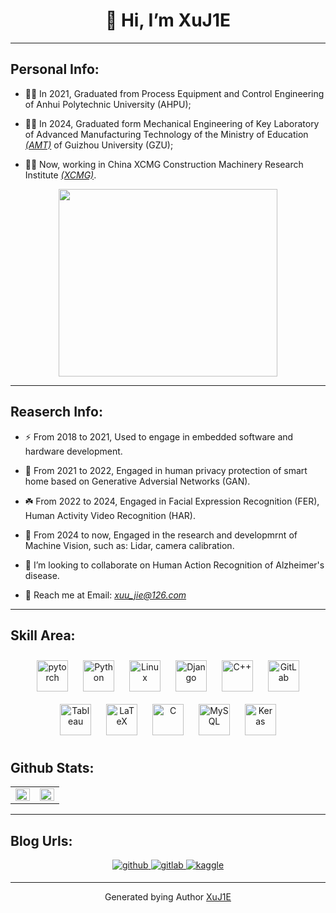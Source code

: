 # <div align="center">👋 Hi, I’m **XuJ1E**  </div>
---

## Personal Info:
- 👨‍💻 In 2021, Graduated from Process Equipment and Control Engineering of Anhui Polytechnic University (AHPU);

- 👨‍💻 In 2024, Graduated form Mechanical Engineering of Key Laboratory of Advanced Manufacturing Technology of the Ministry of Education [*(AMT)*](http://amt.gzu.edu.cn/) of Guizhou University (GZU);

- 💪🏼 Now, working in China XCMG Construction Machinery Research Institute [*(XCMG)*](https://xcmg.com).

<div align='center'>
<img src="https://media.giphy.com/media/j2NDJZct5aXPzQItQ9/giphy.gif" align="center" height="300" width="350" />
</div>


---
## Reaserch Info:
- ⚡ From 2018 to 2021, Used to engage in embedded software and hardware development.

- 🌈 From 2021 to 2022, Engaged in human privacy protection of smart home based on Generative Adversial Networks (GAN).

- ☘️ From 2022 to 2024, Engaged in Facial Expression Recognition (FER), Human Activity Video Recognition (HAR).

- 👯 From 2024 to now, Engaged in the research and developmrnt of Machine Vision, such as: Lidar, camera calibration.

- 🚀 I’m looking to collaborate on Human Action Recognition of Alzheimer's disease.  
  
- 💬 Reach me at Email: *[xuu_jie@126.com](xuu_jie@126.com)*
---
  


## Skill Area:
<div align="center">  
<a href="https://pytorch.org/" target="_blank"><img style="margin: 10px" src="https://profilinator.rishav.dev/skills-assets/pytorch-icon.svg" alt="pytorch" height="50" /></a>  
<a href="https://www.python.org/" target="_blank"><img style="margin: 10px" src="https://profilinator.rishav.dev/skills-assets/python-original.svg" alt="Python" height="50" /></a>  
<a href="https://www.linux.org/" target="_blank"><img style="margin: 10px" src="https://profilinator.rishav.dev/skills-assets/linux-original.svg" alt="Linux" height="50" /></a>  
<a href="https://www.djangoproject.com/" target="_blank"><img style="margin: 10px" src="https://profilinator.rishav.dev/skills-assets/django-original.svg" alt="Django" height="50" /></a>  
<a href="https://www.cplusplus.com/" target="_blank"><img style="margin: 10px" src="https://profilinator.rishav.dev/skills-assets/cplusplus-original.svg" alt="C++" height="50" /></a>  
<a href="https://about.gitlab.com/" target="_blank"><img style="margin: 10px" src="https://profilinator.rishav.dev/skills-assets/gitlab.svg" alt="GitLab" height="50" /></a>  
<a href="https://www.tableau.com/" target="_blank"><img style="margin: 10px" src="https://profilinator.rishav.dev/skills-assets/tableau.svg" alt="Tableau" height="50" /></a>  
<a href="https://www.latex-project.org/" target="_blank"><img style="margin: 10px" src="https://profilinator.rishav.dev/skills-assets/latex.png" alt="LaTeX" height="50" /></a>  
<a href="https://www.cprogramming.com/" target="_blank"><img style="margin: 10px" src="https://profilinator.rishav.dev/skills-assets/c-original.svg" alt="C" height="50" /></a>  
<a href="https://www.mysql.com/" target="_blank"><img style="margin: 10px" src="https://profilinator.rishav.dev/skills-assets/mysql-original-wordmark.svg" alt="MySQL" height="50" /></a>  
<a href="https://keras.io/" target="_blank"><img style="margin: 10px" src="https://profilinator.rishav.dev/skills-assets/keras.png" alt="Keras" height="50" /></a>  
</div>  



## Github Stats:
<table><tr><td valign="top" width="50%" height="100%">

<img src="https://github-readme-stats.vercel.app/api?username=XuJ1E&show_icons=true&count_private=true&hide_border=true" align="left" style="width: 100%" />

</td><td valign="top" width="50%" height="100%">

<img src="https://github-readme-stats.vercel.app/api/top-langs/?username=XuJ1E&hide_border=true&layout=compact" align="right" style="width: 100%" />

</td></tr></table>  


---
## Blog Urls:  
<div align="center">
<a href="https://github.com/XuJ1E/" target="_blank">
<img src=https://img.shields.io/badge/github-%2324292e.svg?&style=for-the-badge&logo=github&logoColor=white alt=github style="margin-bottom: 5px;" />
</a>
<a href="https://gitlab.com/XuJieYa" target="_blank">
<img src=https://img.shields.io/badge/gitlab-330F63.svg?&style=for-the-badge&logo=gitlab&logoColor=white alt=gitlab style="margin-bottom: 5px;" />
</a>
<a href="https://www.kaggle.com/" target="_blank">
<img src=https://img.shields.io/badge/kaggle-%2344BAE8.svg?&style=for-the-badge&logo=kaggle&logoColor=white alt=kaggle style="margin-bottom: 5px;" />
</a>  
</div>  
  


----
<div align="center">Generated bying Author <a href="https://github.com/XuJ1E/" target="_blank">XuJ1E</a></div>
